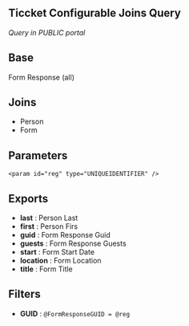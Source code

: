 ## Ticcket Configurable Joins Query

_Query in PUBLIC portal_

## Base
Form Response (all)

## Joins
 - Person
 - Form

## Parameters
`<param id="reg" type="UNIQUEIDENTIFIER" />`

## Exports
 - **last** : Person Last
 - **first** : Person Firs
 - **guid** : Form Response Guid
 - **guests** : Form Response Guests
 - **start** : Form Start Date
 - **location** : Form Location
 - **title** : Form Title

## Filters
 - **GUID** : `@FormResponseGUID = @reg`
